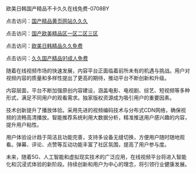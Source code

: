 欧美日韩国产精品不卡久久在线免费-0708BY

点击访问：<a href="https://heiliaowzu4ur.pages.dev">国产精品黄页网站久久久</a>

点击访问：<a href="https://heiliaoxqkkct.pages.dev">国产欧美精品区一区二区三区</a>

点击访问：<a href="https://heiliaoow5kzm.pages.dev">欧美日韩精品久久免费</a>

点击访问：<a href="https://heiliaoga6s9v.pages.dev">久久国产精品91成人免费</a>

随着在线视频市场的快速发展，内容平台正面临着前所未有的机遇与挑战。用户对视频内容的质量和多样性提出了更高的期待，推动平台不断创新和升级。

内容层面，平台不断加强原创内容建设，涵盖电影、电视剧、综艺、短视频等多种形式，满足不同用户的观看需求。独家版权资源成为吸引用户的重要因素。

技术创新提升了播放体验。采用先进的视频编码技术与分布式CDN网络，确保视频的流畅高清播放。智能推荐系统利用大数据分析，精准推送用户感兴趣的内容，提升用户粘性。

用户体验设计趋于简洁且功能完善，支持多设备无缝切换，方便用户随时随地观看。弹幕、评论、点赞等互动功能丰富了社区氛围，提高了用户参与度。

未来，随着5G、人工智能和虚拟现实技术的广泛应用，在线视频平台将进入智能化和沉浸式体验的新阶段。持续创新和用户为中心的理念，将引领行业健康发展。

<span style="display:none;">[Canonical link]( https://github.com/dudu211445/273201 ）</span>
